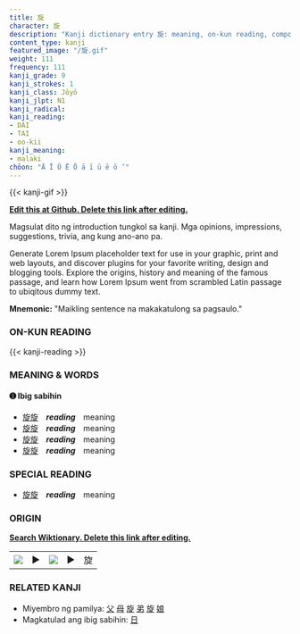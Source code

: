 ```yaml
---
title: 旋
character: 旋
description: "Kanji dictionary entry 旋: meaning, on-kun reading, compounds, origin, related kanji"
content_type: kanji
featured_image: "/旋.gif"
weight: 111
frequency: 111
kanji_grade: 9
kanji_strokes: 1
kanji_class: Jōyō
kanji_jlpt: N1
kanji_radical: 
kanji_reading: 
- DAI
- TAI
- oo-kii
kanji_meaning:
- malaki
chōon: "Ā Ī Ū Ē Ō ā ī ū ē ō ’"
---
```

[//]: # (Don't edit the line below. Kanji animated GIF code is automatically generated.)
{{< kanji-gif >}}

[//]: # (Edit below this line.)

**[Edit this at Github. Delete this link after editing.](https://github.com/tim0g/tim/tree/main/content/kanji/旋/index.md)**

Magsulat dito ng introduction tungkol sa kanji. Mga opinions, impressions, suggestions, trivia, ang kung ano-ano pa.

Generate Lorem Ipsum placeholder text for use in your graphic, print and web layouts, and discover plugins for your favorite writing, design and blogging tools. Explore the origins, history and meaning of the famous passage, and learn how Lorem Ipsum went from scrambled Latin passage to ubiqitous dummy text.
 
**Mnemonic:** "Maikling sentence na makakatulong sa pagsaulo."

### ON-KUN READING

[//]: # (Don't edit the line below. ON-KUN READING code is automatically generated.)
{{< kanji-reading >}}

### MEANING & WORDS

#### ➊ **Ibig sabihin**
  - [旋](../旋)[旋](../旋)　***reading***　meaning
  - [旋](../旋)[旋](../旋)　***reading***　meaning
  - [旋](../旋)[旋](../旋)　***reading***　meaning
  - [旋](../旋)[旋](../旋)　***reading***　meaning

### SPECIAL READING
  - [旋](../旋)[旋](../旋)　***reading***　meaning

### ORIGIN

**[Search Wiktionary. Delete this link after editing.](https://wiktionary.org/wiki/旋)**
<table class="kanji-table"><tr><td>
<img src="60px-旋-bronze.svg.png">
</td><td>▶</td><td>
<img src="60px-旋-oracle.svg.png">
</td><td>▶</td>
<td class="kanji-origin">旋</td>
</tr></table>

### RELATED KANJI
- Miyembro ng pamilya: [父](../父) [母](../母) [旋](../旋) [弟](../弟) [旋](../旋) [娘](../娘)
- Magkatulad ang ibig sabihin: [日](../日)
